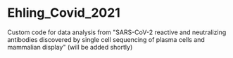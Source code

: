# Ehling_Covid_2021

Custom code for data analysis from "SARS-CoV-2 reactive and neutralizing antibodies discovered by single cell sequencing of plasma cells and mammalian display" (will be added shortly)
